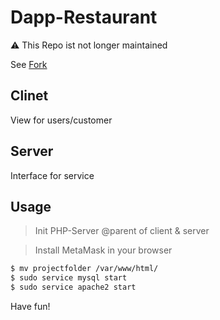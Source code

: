 # Dapp-Restaurant

:warning: This Repo ist not longer maintained

See [Fork](https://github.com/thezecke11/IT-Management)

## Clinet

View for users/customer

## Server

Interface for service

## Usage

> Init PHP-Server @parent of client & server

> Install MetaMask in your browser

```bash
$ mv projectfolder /var/www/html/
$ sudo service mysql start
$ sudo service apache2 start
```

Have fun! 
